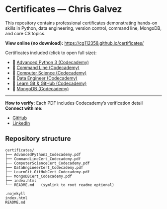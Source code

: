 # Certificates — Chris Galvez

This repository contains professional certificates demonstrating hands-on skills in Python, data engineering, version control, command line, MongoDB, and core CS topics.

**View online (no download):** https://cg112358.github.io/certificates/

Certificates included (click to open full size):
- 📄 [Advanced Python 3 (Codecademy)](https://cg112358.github.io/certificates/AdvancedPython3_Codecademy.pdf)
- 📄 [Command Line (Codecademy)](https://cg112358.github.io/certificates/CommandLineCert_Codecademy.pdf)
- 📄 [Computer Science (Codecademy)](https://cg112358.github.io/certificates/ComputerScienceCert_Codecademy.pdf)
- 📄 [Data Engineer (Codecademy)](https://cg112358.github.io/certificates/DataEngineerCert_Codecademy.pdf)
- 📄 [Learn Git & GitHub (Codecademy)](https://cg112358.github.io/certificates/LearnGit-GitHubCert_Codecademy.pdf)
- 📄 [MongoDB (Codecademy)](https://cg112358.github.io/certificates/MongoDBCert_Codecademy.pdf)



---

**How to verify:** Each PDF includes Codecademy’s verification detail
**Connect with me:**
- [GitHub](https://github.com/cg112358)
- [LinkedIn](https://www.linkedin.com/in/christopher-galvez/)

## Repository structure

```text
certificates/
├── AdvancedPython3_Codecademy.pdf
├── CommandLineCert_Codecademy.pdf
├── ComputerScienceCert_Codecademy.pdf
├── DataEngineerCert_Codecademy.pdf
├── LearnGit-GitHubCert_Codecademy.pdf
├── MongoDBCert_Codecademy.pdf
├── index.html
└── README.md   (symlink to root readme optional)

.nojekyll
index.html
README.md
